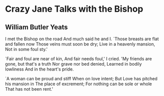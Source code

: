 # Crazy Jane Talks with the Bishop
## William Butler Yeats
I met the Bishop on the road
And much said he and I.
`Those breasts are flat and fallen now
Those veins must soon be dry;
Live in a heavenly mansion,
Not in some foul sty.'

`Fair and foul are near of kin,
And fair needs foul,' I cried.
'My friends are gone, but that's a truth
Nor grave nor bed denied,
Learned in bodily lowliness
And in the heart's pride.

`A woman can be proud and stiff
When on love intent;
But Love has pitched his mansion in
The place of excrement;
For nothing can be sole or whole
That has not been rent.'